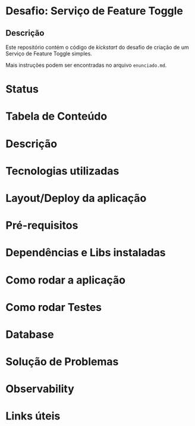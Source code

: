 # Desafio: Serviço de Feature Toggle
## Descrição
Este repositório contém o código de _kickstart_ do desafio de criação de um Serviço de Feature Toggle simples.

Mais instruções podem ser encontradas no arquivo `enunciado.md`.

# Status

# Tabela de Conteúdo

# Descrição

# Tecnologias utilizadas

# Layout/Deploy da aplicação

# Pré-requisitos

# Dependências e Libs instaladas
# Como rodar a aplicação
# Como rodar Testes
# Database
# Solução de Problemas
# Observability

# Links úteis